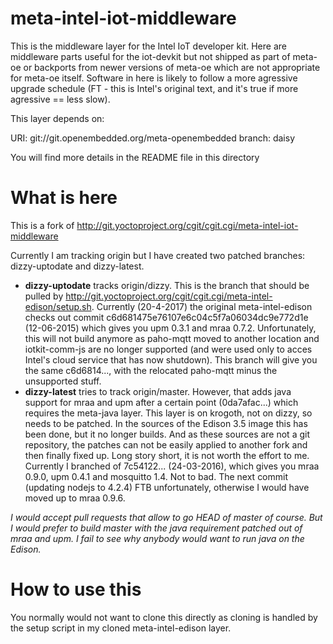 # meta-intel-iot-middleware

This is the middleware layer for the Intel IoT developer kit. Here are
middleware parts useful for the iot-devkit but not shipped as part of meta-oe
or backports from newer versions of meta-oe which are not appropriate for
meta-oe itself. Software in here is likely to follow a more agressive upgrade
schedule (FT - this is Intel's original text, and it's true if more agressive == less slow).

This layer depends on:

  URI: git://git.openembedded.org/meta-openembedded
  branch: daisy

You will find more details in the README file in this directory

# What is here

This is a fork of http://git.yoctoproject.org/cgit/cgit.cgi/meta-intel-iot-middleware

Currently I am tracking origin but I have created two patched branches: dizzy-uptodate and dizzy-latest.

  * **dizzy-uptodate** tracks origin/dizzy. This is the branch that should be pulled by http://git.yoctoproject.org/cgit/cgit.cgi/meta-intel-edison/setup.sh. Currently (20-4-2017) the original meta-intel-edison checks out commit c6d681475e76107e6c04c5f7a06034dc9e772d1e (12-06-2015) which gives you upm 0.3.1 and mraa 0.7.2. Unfortunately, this will not build anymore as paho-mqtt moved to another location and iotkit-comm-js are no longer supported (and were used  only to acces Intel's cloud service that has now shutdown). This branch will give you the same c6d6814..., with the relocated paho-mqtt minus the unsupported stuff.
  * **dizzy-latest** tries to track origin/master. However, that adds java support for mraa and upm after a certain point (0da7afac...) which requires the meta-java layer. This layer is on krogoth, not on dizzy, so needs to be patched. In the sources of the Edison 3.5 image this has been done, but it no longer builds. And as these sources are not a git repository, the patches can not be easily applied to another fork and then finally fixed up. Long story short, it is not worth the effort to me. Currently I branched of 7c54122... (24-03-2016), which gives you mraa 0.9.0, upm 0.4.1 and mosquitto 1.4. Not to bad. The next commit (updating nodejs to 4.2.4) FTB unfortunately, otherwise I would have moved up to mraa 0.9.6.

*I would accept pull requests that allow to go HEAD of master of course. But I would prefer to build master with the java requirement patched out of mraa and upm. I fail to see why anybody would want to run java on the Edison.*

# How to use this

You normally would not want to clone this directly as cloning is handled by the setup script in my cloned  meta-intel-edison layer.
